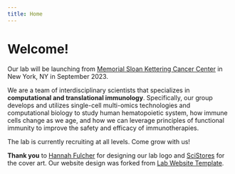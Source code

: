 ```yaml
---
title: Home
---
```


# Welcome! 

Our lab will be launching from [Memorial Sloan Kettering Cancer Center](https://www.mskcc.org/) in New York, NY
in September 2023. 

We are a team of interdisciplinary scientists that specializes in <b>computational and translational immunology</b>.
Specifically, our group develops and utilizes single-cell multi-omics technologies and
computational biology to study human hematopoietic system, how immune cells change as we age,
and how we can leverage principles of functional immunity to improve the safety and efficacy of 
immunotherapies.

The lab is currently recruiting at all levels. Come grow with us!

<b>Thank you</b> to [Hannah Fulcher](https://www.hannahruthfulcher.com/) for designing our lab logo and
[SciStores](https://scistories.com/) for the cover art.
Our website design was forked from [Lab Website Template](https://github.com/greenelab/lab-website-template).

